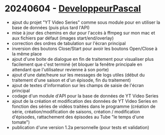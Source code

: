 # 20240604 - [DeveloppeurPascal](https://github.com/DeveloppeurPascal)

* ajout du projet "YT Video Series" comme sous module pour en utiliser la base de données (puis plus tard l'API)
* mise à jour des chemins en dur pour l'accès à ffmpeg sur mon mac et aux fichiers par défaut (images start/end/overlay)
* correction des ordres de tabulation sur l'écran principal
* inversion des boutons Close/Start pour avoir les boutons Open/Close à la même place
* ajout d'une boite de dialogue en fin de traitement pour visualiser plus facilement que c'est terminé (et bloquer la fenêtre principale en attendant que l'utilisateur revienne à son porte)
* ajout d'une date/heure sur les messages de logs utiles (début du traitement d'une saison et d'un épisode, fin du traitement)
* ajout de textes d'information sur les champs de saisie de l'écran principal
* codage d'un module d'API pour la base de données de YT Video Series
* ajout de la création et modification des données de YT Video Series en fonction des séries de vidéos traitées dans le programme (création de série, création/modification de saisons, création / modification d'épisodes, rattachement des épisodes au Tube "le temps d'une tomate")
* publication d'une version 1.2a personnelle (pour tests et validation)

